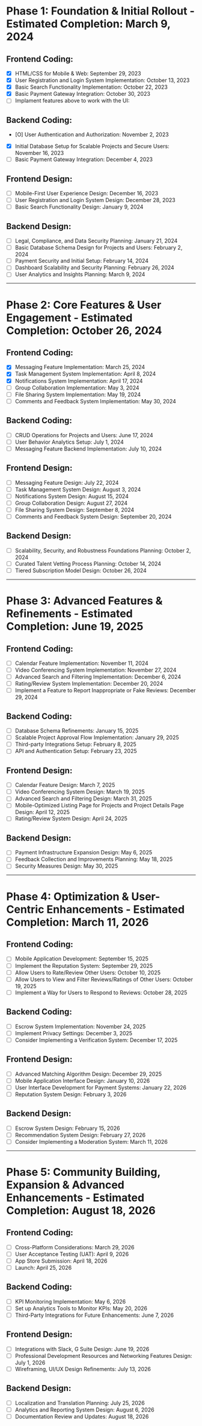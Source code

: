 # **Phase 1: Foundation & Initial Rollout - Estimated Completion: March 9, 2024**

## **Frontend Coding:**
- [X] HTML/CSS for Mobile & Web: September 29, 2023
- [X] User Registration and Login System Implementation: October 13, 2023
- [X] Basic Search Functionality Implementation: October 22, 2023
- [X] Basic Payment Gateway Integration: October 30, 2023
- [ ] Implament features above to work with the UI: 

## **Backend Coding:**
- [O] User Authentication and Authorization: November 2, 2023
- [X] Initial Database Setup for Scalable Projects and Secure Users: November 16, 2023
- [ ] Basic Payment Gateway Integration: December 4, 2023

## **Frontend Design:**
- [ ] Mobile-First User Experience Design: December 16, 2023
- [ ] User Registration and Login System Design: December 28, 2023
- [ ] Basic Search Functionality Design: January 9, 2024

## **Backend Design:**
- [ ] Legal, Compliance, and Data Security Planning: January 21, 2024
- [ ] Basic Database Schema Design for Projects and Users: February 2, 2024
- [ ] Payment Security and Initial Setup: February 14, 2024
- [ ] Dashboard Scalability and Security Planning: February 26, 2024
- [ ] User Analytics and Insights Planning: March 9, 2024

---

# **Phase 2: Core Features & User Engagement - Estimated Completion: October 26, 2024**

## **Frontend Coding:**
- [X] Messaging Feature Implementation: March 25, 2024
- [X] Task Management System Implementation: April 8, 2024
- [X] Notifications System Implementation: April 17, 2024
- [ ] Group Collaboration Implementation: May 3, 2024
- [ ] File Sharing System Implementation: May 19, 2024
- [ ] Comments and Feedback System Implementation: May 30, 2024

## **Backend Coding:**
- [ ] CRUD Operations for Projects and Users: June 17, 2024
- [ ] User Behavior Analytics Setup: July 1, 2024
- [ ] Messaging Feature Backend Implementation: July 10, 2024

## **Frontend Design:**
- [ ] Messaging Feature Design: July 22, 2024
- [ ] Task Management System Design: August 3, 2024
- [ ] Notifications System Design: August 15, 2024
- [ ] Group Collaboration Design: August 27, 2024
- [ ] File Sharing System Design: September 8, 2024
- [ ] Comments and Feedback System Design: September 20, 2024

## **Backend Design:**
- [ ] Scalability, Security, and Robustness Foundations Planning: October 2, 2024
- [ ] Curated Talent Vetting Process Planning: October 14, 2024
- [ ] Tiered Subscription Model Design: October 26, 2024

---

# **Phase 3: Advanced Features & Refinements - Estimated Completion: June 19, 2025**

## **Frontend Coding:**
- [ ] Calendar Feature Implementation: November 11, 2024
- [ ] Video Conferencing System Implementation: November 27, 2024
- [ ] Advanced Search and Filtering Implementation: December 6, 2024
- [ ] Rating/Review System Implementation: December 20, 2024
- [ ] Implement a Feature to Report Inappropriate or Fake Reviews: December 29, 2024

## **Backend Coding:**
- [ ] Database Schema Refinements: January 15, 2025
- [ ] Scalable Project Approval Flow Implementation: January 29, 2025
- [ ] Third-party Integrations Setup: February 8, 2025
- [ ] API and Authentication Setup: February 23, 2025

## **Frontend Design:**
- [ ] Calendar Feature Design: March 7, 2025
- [ ] Video Conferencing System Design: March 19, 2025
- [ ] Advanced Search and Filtering Design: March 31, 2025
- [ ] Mobile-Optimized Listing Page for Projects and Project Details Page Design: April 12, 2025
- [ ] Rating/Review System Design: April 24, 2025

## **Backend Design:**
- [ ] Payment Infrastructure Expansion Design: May 6, 2025
- [ ] Feedback Collection and Improvements Planning: May 18, 2025
- [ ] Security Measures Design: May 30, 2025

---

# **Phase 4: Optimization & User-Centric Enhancements - Estimated Completion: March 11, 2026**

## **Frontend Coding:**
- [ ] Mobile Application Development: September 15, 2025
- [ ] Implement the Reputation System: September 29, 2025
- [ ] Allow Users to Rate/Review Other Users: October 10, 2025
- [ ] Allow Users to View and Filter Reviews/Ratings of Other Users: October 19, 2025
- [ ] Implement a Way for Users to Respond to Reviews: October 28, 2025

## **Backend Coding:**
- [ ] Escrow System Implementation: November 24, 2025
- [ ] Implement Privacy Settings: December 3, 2025
- [ ] Consider Implementing a Verification System: December 17, 2025

## **Frontend Design:**
- [ ] Advanced Matching Algorithm Design: December 29, 2025
- [ ] Mobile Application Interface Design: January 10, 2026
- [ ] User Interface Development for Payment Systems: January 22, 2026
- [ ] Reputation System Design: February 3, 2026

## **Backend Design:**
- [ ] Escrow System Design: February 15, 2026
- [ ] Recommendation System Design: February 27, 2026
- [ ] Consider Implementing a Moderation System: March 11, 2026

---

# **Phase 5: Community Building, Expansion & Advanced Enhancements - Estimated Completion: August 18, 2026**

## **Frontend Coding:**
- [ ] Cross-Platform Considerations: March 29, 2026
- [ ] User Acceptance Testing (UAT): April 9, 2026
- [ ] App Store Submission: April 18, 2026
- [ ] Launch: April 25, 2026

## **Backend Coding:**
- [ ] KPI Monitoring Implementation: May 6, 2026
- [ ] Set up Analytics Tools to Monitor KPIs: May 20, 2026
- [ ] Third-Party Integrations for Future Enhancements: June 7, 2026

## **Frontend Design:**
- [ ] Integrations with Slack, G Suite Design: June 19, 2026
- [ ] Professional Development Resources and Networking Features Design: July 1, 2026
- [ ] Wireframing, UI/UX Design Refinements: July 13, 2026

## **Backend Design:**
- [ ] Localization and Translation Planning: July 25, 2026
- [ ] Analytics and Reporting System Design: August 6, 2026
- [ ] Documentation Review and Updates: August 18, 2026